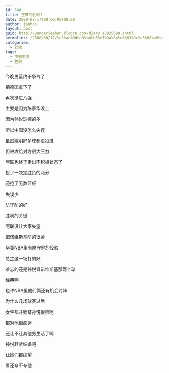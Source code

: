 ```yaml
---
id: 580
title: 宝贵的胜利！
date: 2008-08-17T08:00:00+00:00
author: jeehon
layout: post
guid: http://yangerjeehon.blogcn.com/diary,18835689.shtml
permalink: /2008/08/17/%e5%ae%9d%e8%b4%b5%e7%9a%84%e8%83%9c%e5%88%a9%ef%bc%81/
categories:
  - 其他
tags:
  - 中国男篮
  - 胜利
---
```

今晚男篮终于争气了
  
把德国拿下了
  
再次挺进八强
  
主要是因为陈家华没上
  
因为孙悦球控的多
  
所以中国没怎么失误
  
虽然姚明好多球都没投进
  
但进攻给对方很大压力
  
阿联也终于走出不积极状态了
  
投了一决定胜负的两分
  
还抢了无数篮板
  
失误少
  
防守防的好
  
胜利的关键
  
阿联没让大家失望
  
把诺维斯基防的很紧
  
毕竟NBA里有防守他的经验
  
总之这一场打的好
  
难忘的还是孙悦冒诺维斯基那两个球
  
经典啊
  
也许NBA里他们俩还有机会对阵
  
为什么几场球赛过后
  
女生都开始夸孙悦很帅呢
  
都对他很痴迷
  
还让不让其他男生活了啊
  
孙悦赶紧结婚吧
  
让她们都绝望
  
看还夸不夸他